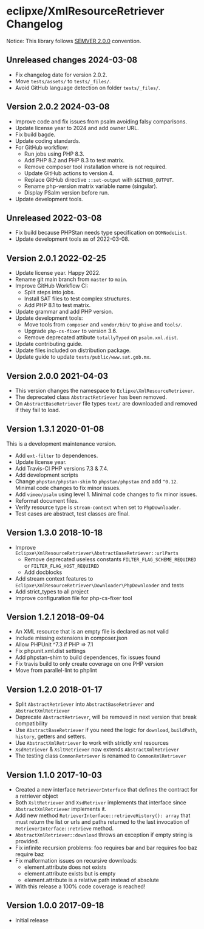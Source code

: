 # eclipxe/XmlResourceRetriever Changelog

Notice: This library follows [SEMVER 2.0.0](https://semver.org/spec/v2.0.0.html) convention.

## Unreleased changes 2024-03-08

- Fix changelog date for version 2.0.2.
- Move `tests/assets/` to `tests/_files/`.
- Avoid GitHub language detection on folder `tests/_files/`.

## Version 2.0.2 2024-03-08

- Improve code and fix issues from psalm avoiding falsy comparisons.
- Update license year to 2024 and add owner URL.
- Fix build bagde.
- Update coding standards.
- For GitHub workflow:
    - Run jobs using PHP 8.3.
    - Add PHP 8.2 and PHP 8.3 to test matrix.
    - Remove composer tool installation where is not required.
    - Update GitHub actions to version 4.
    - Replace GitHub directive `::set-output` with `$GITHUB_OUTPUT`.
    - Rename php-version matrix variable name (singular).
    - Display PSalm version before run.
- Update development tools.

## Unreleased 2022-03-08

- Fix build because PHPStan needs type specification on `DOMNodeList`.
- Update development tools as of 2022-03-08.

## Version 2.0.1 2022-02-25

- Update license year. Happy 2022.
- Rename git main branch from `master` to `main`.
- Improve GitHub Workflow CI:
  - Split steps into jobs.
  - Install SAT files to test complex structures.
  - Add PHP 8.1 to test matrix.
- Update grammar and add PHP version.
- Update development tools:
  - Move tools from `composer` and `vendor/bin/` to `phive` and `tools/`.
  - Upgrade `php-cs-fixer` to version 3.6.
  - Remove deprecated attibute `totallyTyped` on `psalm.xml.dist`.
- Update contributing guide.
- Update files included on distribution package.
- Update guide to update `tests/public/www.sat.gob.mx`.

## Version 2.0.0 2021-04-03

- This version changes the namespace to `Eclipxe\XmlResourceRetriever`.
- The deprecated class `AbstractRetriever` has been removed.
- On `AbstractBaseRetriever` file types `text/` are downloaded and removed if they fail to load.

## Version 1.3.1 2020-01-08

This is a development maintenance version.

- Add `ext-filter` to dependences.
- Update license year.
- Add Travis-CI PHP versions 7.3 & 7.4.
- Add development scripts
- Change `phpstan/phpstan-shim` to `phpstan/phpstan` and add `^0.12`. Minimal code changes to fix minor issues.
- Add `vimeo/psalm` using level 1. Minimal code changes to fix minor issues.
- Reformat document files.
- Verify resource type is `stream-context` when set to `PhpDownloader`.
- Test cases are abstract, test classes are final.

## Version 1.3.0 2018-10-18

- Improve `Eclipxe\XmlResourceRetriever\AbstractBaseRetriever::urlParts`
    - Remove deprecated useless constants `FILTER_FLAG_SCHEME_REQUIRED` or `FILTER_FLAG_HOST_REQUIRED`
    - Add docblocks
- Add stream context features to `Eclipxe\XmlResourceRetriever\Downloader\PhpDownloader` and tests
- Add strict_types to all project
- Improve configuration file for php-cs-fixer tool

## Version 1.2.1 2018-09-04

- An XML resource that is an empty file is declared as not valid
- Include missing extensions in composer.json
- Allow PHPUnit ^7.3 if PHP => 7.1
- Fix phpunit.xml.dist settings
- Add phpstan-shim to build dependences, fix issues found
- Fix travis build to only create coverage on one PHP version
- Move from parallel-lint to phplint

## Version 1.2.0 2018-01-17

- Split `AbstractRetriever` into `AbstractBaseRetriever` and `AbstractXmlRetriever`
- Deprecate `AbstractRetriever`, will be removed in next version that break compatibility
- Use `AbstractBaseRetriever` if you need the logic for `download`, `buildPath`, `history`, getters and setters.
- Use `AbstractXmlRetriever` to work with strictly xml resources
- `XsdRetriever` & `XsltRetriever` now extends `AbstractXmlRetriever`
- The testing class `CommonRetriever` is renamed to `CommonXmlRetriever`

## Version 1.1.0 2017-10-03

- Created a new interface `RetrieverInterface` that defines the contract for a retriever object
- Both `XsltRetriever` and `XsdRetriver` implements that interface since `AbstractXmlRetriever` implements it.
- Add new method `RetrieverInterface::retrieveHistory(): array` that must return the list or urls and paths
  returned to the last invocation of `RetrieverInterface::retrieve` method. 
- `AbstractXmlRetriever::download` throws an exception if empty string is provided.
- Fix infinite recursion problems:
    foo requires bar and bar requires foo
    baz require baz
- Fix malformation issues on recursive downloads:
    - element.attribute does not exists 
    - element.attribute exists but is empty
    - element.attribute is a relative path instead of absolute
- With this release a 100% code coverage is reached!

## Version 1.0.0 2017-09-18

- Initial release
